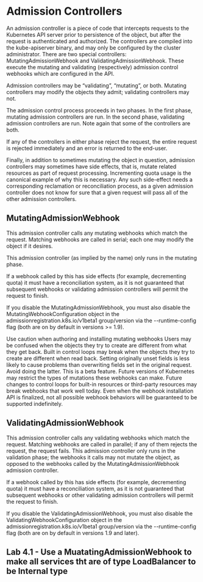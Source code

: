 # Admission Controllers

An admission controller is a piece of code that intercepts requests to the Kubernetes API server prior to persistence of the object, but after the request is authenticated and authorized. The controllers are compiled into the kube-apiserver binary, and may only be configured by the cluster administrator. There are two special controllers: MutatingAdmissionWebhook and ValidatingAdmissionWebhook. These execute the mutating and validating (respectively) admission control webhooks which are configured in the API.

Admission controllers may be “validating”, “mutating”, or both. Mutating controllers may modify the objects they admit; validating controllers may not.

The admission control process proceeds in two phases. In the first phase, mutating admission controllers are run. In the second phase, validating admission controllers are run. Note again that some of the controllers are both.

If any of the controllers in either phase reject the request, the entire request is rejected immediately and an error is returned to the end-user.

Finally, in addition to sometimes mutating the object in question, admission controllers may sometimes have side effects, that is, mutate related resources as part of request processing. Incrementing quota usage is the canonical example of why this is necessary. Any such side-effect needs a corresponding reclamation or reconciliation process, as a given admission controller does not know for sure that a given request will pass all of the other admission controllers.

## MutatingAdmissionWebhook
This admission controller calls any mutating webhooks which match the request. Matching webhooks are called in serial; each one may modify the object if it desires.

This admission controller (as implied by the name) only runs in the mutating phase.

If a webhook called by this has side effects (for example, decrementing quota) it must have a reconciliation system, as it is not guaranteed that subsequent webhooks or validating admission controllers will permit the request to finish.

If you disable the MutatingAdmissionWebhook, you must also disable the MutatingWebhookConfiguration object in the admissionregistration.k8s.io/v1beta1 group/version via the --runtime-config flag (both are on by default in versions >= 1.9).

Use caution when authoring and installing mutating webhooks
Users may be confused when the objects they try to create are different from what they get back.
Built in control loops may break when the objects they try to create are different when read back.
Setting originally unset fields is less likely to cause problems than overwriting fields set in the original request. Avoid doing the latter.
This is a beta feature. Future versions of Kubernetes may restrict the types of mutations these webhooks can make.
Future changes to control loops for built-in resources or third-party resources may break webhooks that work well today. Even when the webhook installation API is finalized, not all possible webhook behaviors will be guaranteed to be supported indefinitely.

## ValidatingAdmissionWebhook
This admission controller calls any validating webhooks which match the request. Matching webhooks are called in parallel; if any of them rejects the request, the request fails. This admission controller only runs in the validation phase; the webhooks it calls may not mutate the object, as opposed to the webhooks called by the MutatingAdmissionWebhook admission controller.

If a webhook called by this has side effects (for example, decrementing quota) it must have a reconciliation system, as it is not guaranteed that subsequent webhooks or other validating admission controllers will permit the request to finish.

If you disable the ValidatingAdmissionWebhook, you must also disable the ValidatingWebhookConfiguration object in the admissionregistration.k8s.io/v1beta1 group/version via the --runtime-config flag (both are on by default in versions 1.9 and later).

## Lab 4.1 - Use a MuatatingAdmissionWebhook to make all services tht are of type LoadBalancer to be Internal type


